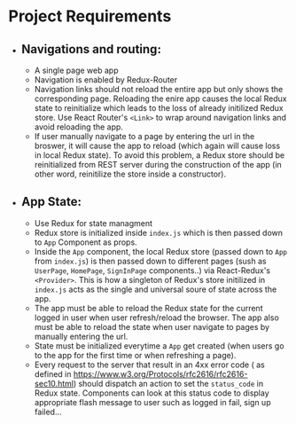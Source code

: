 # Project Requirements

- ## Navigations and routing:

  - A single page web app
  - Navigation is enabled by Redux-Router
  - Navigation links should not reload the entire app but only shows the corresponding page. Reloading the enire app causes the local Redux state to reinitialize which leads to the loss of already initilized Redux store. Use React Router's `<Link>` to wrap around navigation links and avoid reloading the app.
  - If user manually navigate to a page by entering the url in the broswer, it will cause the app to reload (which again will cause loss in local Redux state). To avoid this problem, a Redux store should be reinitialized from REST server during the construction of the app (in other word, reinitilize the store inside a constructor).

- ## App State:
  - Use Redux for state managment
  - Redux store is initialized inside `index.js` which is then passed down to `App` Component as props.
  - Inside the `App` component, the local Redux store (passed down to `App` from `index.js`) is then passed down to different pages (sush as `UserPage`, `HomePage`, `SignInPage` components..) via React-Redux's `<Provider>`. This is how a singleton of Redux's store initilized in `index.js` acts as the single and universal soure of state across the app.
  - The app must be able to reload the Redux state for the current logged in user when user refresh/reload the browser. The app also must be able to reload the state when user navigate to pages by manually entering the url.
  - State must be initialized everytime a `App` get created (when users go to the app for the first time or when refreshing a page).
  - Every request to the server that result in an 4xx error code ( as defined in https://www.w3.org/Protocols/rfc2616/rfc2616-sec10.html) should dispatch an action to set the `status_code` in Redux state. Components can look at this status code to display appropriate flash message to user such as logged in fail, sign up failed...
  